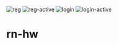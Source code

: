 ![reg](https://user-images.githubusercontent.com/112465164/232225927-7d9d6dd1-f7b9-4c67-849a-44a7f586f142.png)
![reg-active](https://user-images.githubusercontent.com/112465164/232225939-fb3cdbe8-a310-4cd0-bfa1-0bcf6cc1b3a1.png)
![login](https://user-images.githubusercontent.com/112465164/232225944-19bfab68-2028-4179-96b7-0ca60115fbfc.png)
![login-active](https://user-images.githubusercontent.com/112465164/232225947-35160954-ebe4-4824-ae83-d256b588bfc9.png)
# rn-hw
